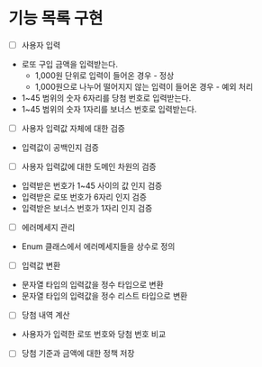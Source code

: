 # 기능 목록 구현

- [ ] 사용자 입력
- 로또 구입 금액을 입력받는다.
  - 1,000원 단위로 입력이 들어온 경우 - 정상
  - 1,000원으로 나누어 떨어지지 않는 입력이 들어온 경우 - 예외 처리
- 1~45 범위의 숫자 6자리를 당첨 번호로 입력받는다.
- 1~45 범위의 숫자 1자리를 보너스 번호로 입력받는다. 


- [ ] 사용자 입력값 자체에 대한 검증
- 입력값이 공백인지 검증

- [ ] 사용자 입력값에 대한 도메인 차원의 검증
- 입력받은 번호가 1~45 사이의 값 인지 검증
- 입력받은 로또 번호가 6자리 인지 검증
- 입력받은 보너스 번호가 1자리 인지 검증


- [ ] 에러메세지 관리
- Enum 클래스에서 에러메세지들을 상수로 정의


- [ ] 입력값 변환
- 문자열 타입의 입력값을 정수 타입으로 변환
- 문자열 타입의 입력값을 정수 리스트 타입으로 변환


- [ ] 당첨 내역 계산
- 사용자가 입력한 로또 번호와 당첨 번호 비교


- [ ] 당첨 기준과 금액에 대한 정책 저장

